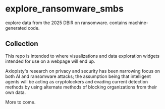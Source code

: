 # explore_ransomware_smbs

explore data from the 2025 DBIR on ransomware. contains machine-generated code.

## Collection

This repo is intended to where visualizations and data exploration widgets intended for use on a webpage will end up.

Axiopisty's research on privacy and security has been narrowing focus on both AI and ransomware attacks; the assumption being that intelligent agents will be acting as cryptolockers and evading current detection methods by using alternate methods of blocking organizations from their own data.

More to come.


